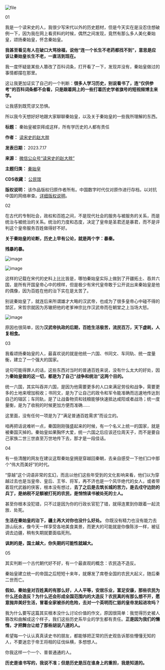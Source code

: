 ![file](https://chinadigitaltimes.net/chinese/files/2023/08/image-1691745043599.png)


01


我是一个读宋史的人，我很少写宋代以外的历史题材，但是今天实在是没忍住想破例一下，因为我在网上看资料的时候，偶然之间发现，竟然有那么多人美化秦始皇，颂扬秦始皇，怀念秦始皇。


**我甚至看见有人在破口大骂徐福，说他“连一个长生不老药都找不到”，意思是应该让秦始皇长生不老，一直活到现在。** 


我一度怀疑是某些人篡改了百科词条，打开看了一下，发现并没有，秦始皇做过的事情都摆在那里。


这让我更加证实了自己的一个判断：**很多人学习历史，别说看书了，连“仅供参考”的百科词条都不会看，只是跟着网上的一些打着历史学者旗号的短视频博主来学。** 


让我感到既荒谬又恐惧。


所以我今天想好好地跟大家聊聊秦始皇，以及关于秦始皇的一些我所理解的东西。




**标题：** 秦始皇被崇拜成这样，所有学历史的人都有责任  

**作者：** [读宋史的赵大胖](https://chinadigitaltimes.net/space/读宋史的赵大胖)  

**发表日期：** 2023.7.17  

**来源：** [微信公众号“读宋史的赵大胖”](https://web.archive.org/web/20230811090852/https://mp.weixin.qq.com/s/GHN1anttdKHIMaZutOSOcw)  

**主题归类：** [秦始皇](https://chinadigitaltimes.net/space/秦始皇)  

**CDS收藏：** [公民馆](https://chinadigitaltimes.net/space/%E5%85%AC%E6%B0%91%E9%A6%86)  

**版权说明：** 该作品版权归原作者所有。中国数字时代仅对原作进行存档，以对抗中国的网络审查。[详细版权说明](https://chinadigitaltimes.net/chinese/copyright)。


02


在古代的专制社会，政权和百姓之间，不是现代社会的服务与被服务的关系，而是统治与被统治的关系。统治的力度和态度，决定了皇帝是圣君还是暴君，而不是评判这个皇帝服务百姓做得好不好。


**关于秦始皇的论断，历史上早有公论，就是两个字：暴秦。** 


**残暴的暴。** 


![image](https://chinadigitaltimes.net/chinese/files/2023/08/post-699263-64d5fdee07deb.png)


![image](https://chinadigitaltimes.net/chinese/files/2023/08/post-699263-64d5fdee117a8.png)


这样的记载在宋代的史料上比比皆是，哪怕秦始皇实际上做到了开疆拓土、吞并六国，是所有开国皇帝心中的榜样，但是极少有宋代皇帝敢于公开说出来秦始皇是他的偶像，因为百姓在他的治下实在是太苦了。


别说秦始皇了，就连后来所谓雄才大略的汉武帝，也成为了很多皇帝心中碰不得的禁区，宋哲宗就因为苏辙把他的老爹神宗比作汉武帝而在朝堂之上当场大怒。


![image](https://chinadigitaltimes.net/chinese/files/2023/08/post-699263-64d5fdee1b87a.png)


原因也很简单，因为**汉武帝执政的后期，百姓生活极苦，流民百万，天下虚耗，人复相食。** 


03


我看颂扬秦始皇的人，最喜欢说的就是他统一六国、书同文、车同轨、统一度量衡，建立了一个强大的国家。


说句可能得罪人的话，这些东西对当时的普通百姓来说，没有什么太大的好处，因为**秦始皇做的这一切，都是为了自己“战争和统治”这两个目的。** 


统一六国，其实叫吞并六国，是因为他需要更多的人口来满足劳役和战争，需要更多的土地来增加税收；书同文，是为了让自己的政令和军令能准确而迅速地传达到自己的辖区；车同轨，是了让战备物资和钱粮能够快速抵达咸阳或者战场；统一度量衡，是为了收税的时候更加方便而准确……


这里面，没有任何一项是为了“满足普通百姓需求”而设立的。


咱再把话说难听一点，秦国刚刚强盛起来的时候，有一个名义上统一的国家，就是被秦国灭掉的。秦始皇如果胸怀大爱，统一六国之后应该还位周天子，而不是要自己家族二世三世直至万世地传下去，那才是一段佳话。


04


有一些清醒的网友在建议这帮秦始皇拥趸穿越回秦朝，去亲自感受一下他们口中那个“伟大而美好”的时代。


“穿越”这个词语非常的玄幻，而且以他们这些年受到的文化影响来看，他们以为穿越过去也是当皇帝、皇后、王爷、将军，再不济也是一个风华绝代的女人，或者带着现代武器的侠客，根本没有想过，**去了之后是去筑长城的苦力，是去戍守边防的兵丁，是纳税不足额被打死的农民，是悄悄读书被处死的士人。** 


甚至你根本没犯错，只不过是因为你的行政长官犯了错，就得连累到你跟着一起流放、处死。


**生活在秦始皇的治下，疆土再大对你也没什么好处。** 你既没有精力也没有能力去游山玩水，像今天一样享受各地美食美景，而更大的可能就是你像陈涉一样，被征调去边疆，稍有失期就要面临死刑。


**讽刺的是，国土越大，你失期的可能性就越大。** 


05


其实判断一个古代朝代好不好，有一个最直观的概念：农民造不造反。


秦始皇建立统一的帝国之后短短十来年，就爆发了席卷全国的农民大起义，随后秦二世而亡。


**假如，秦始皇对百姓真的有那么好，人人平等，安居乐业，富足安康，那些农民为什么还会造反？为什么还会形成全国范围内的大造反？农民真的有那么想不开，愿意抛弃美好生活，冒着全家被杀的危险，去对一个英明而仁慈的皇帝发起进攻吗？** 


我为什么要写这篇其实根本没什么讨论价值的作文，原因很简单：我觉得历史被人篡改和曲解成这个样子，我们这些历史系毕业的学生都有责任。**正是因为我们的懒惰，才把舞台让给了那些胡说八道的人。** 


希望每一个认认真真读史书的朋友，都能够把正常的历史观告诉那些懵懂无知的人，不要迷恋于帝王将相的征伐纵横，多想想人。


你我这样一个一个、普普通通的人。


**历史是谁书写的，我说不准；但是历史是压在谁身上的重担，我是知道的。** 


